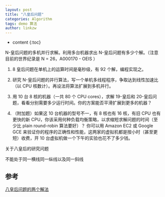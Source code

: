 ```yaml
---
layout: post
title: "八皇后问题"
categories: Algorithm
tags: demo 算法
author: linkzw
---
```


* content
{:toc}



N-皇后问题的多机并行求解。利用多台机器求出 N-皇后问题有多少个解。（注意目前的世界纪录是 N = 26，A000170 - OEIS ）
 	
 1. 8 皇后问题在单机上的运算时间是毫秒级，有 92 个解，编程实现之。
 2. 研究 N-皇后问题的并行算法，写一个单机多线程程序，争取达到线性加速比（以 CPU 核数计）。再设法将算法扩展到多机并行。
 3. 用 10 台 8 核的机器（一共 80 个 CPU cores），求解 19-皇后和 20-皇后问题，看看分别需要多少运行时间。你的方案能否平滑扩展到更多的机器？
 	
 4. （附加题）如果这 10 台机器的型号不一，有 8 核也有 16 核，有旧 CPU 也有更快的新 CPU，你该采用何种负载均衡策略，以求缩短求解问题的时间（至少比 plain round-robin 算法要好）？
 你可以用 Amazon EC2 或 Google GCE 来验证你的程序的正确性和性能，这两家的虚拟机都是按小时（甚至更短）收费，开 10 台虚拟机做一个下午的实验也花不了多少钱。


关于八皇后的研究问题

不能处于同一横线同一纵线以及同一斜线


## 参考

[八皇后问题的两个解法](https://blog.csdn.net/hackbuteer1/article/details/6657109)